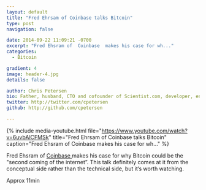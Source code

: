 ```yaml
---
layout: default
title: "Fred Ehrsam of Coinbase talks Bitcoin"
type: post
navigation: false

date: 2014-09-22 11:09:21 -0700
excerpt: "Fred Ehsram of  Coinbase  makes his case for wh..."
categories:
  - Bitcoin

gradient: 4
image: header-4.jpg
details: false

author: Chris Petersen
bio: Father, husband, CTO and cofounder of Scientist.com, developer, entrepreneur and technologist.
twitter: http://twitter.com/cpetersen
github: http://github.com/cpetersen

---
```


{% include media-youtube.html file="https://www.youtube.com/watch?v=6uvbAlCFMSk" title="Fred Ehrsam of Coinbase talks Bitcoin" caption="Fred Ehsram of  Coinbase  makes his case for wh..." %}

Fred Ehsram of  [Coinbase ](http://coinbase.com) makes his case for why Bitcoin could be the "second coming of the internet”. This talk definitely comes at it from the conceptual side rather than the technical side, but it’s worth watching. 

 Approx 11min 

 
